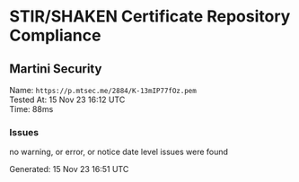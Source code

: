 # STIR/SHAKEN Certificate Repository Compliance

## Martini Security

Name: `https://p.mtsec.me/2884/K-13mIP77fOz.pem`\
Tested At: 15 Nov 23 16:12 UTC\
Time: 88ms

### Issues

no warning, or error, or notice date level issues were found

Generated: 15 Nov 23 16:51 UTC